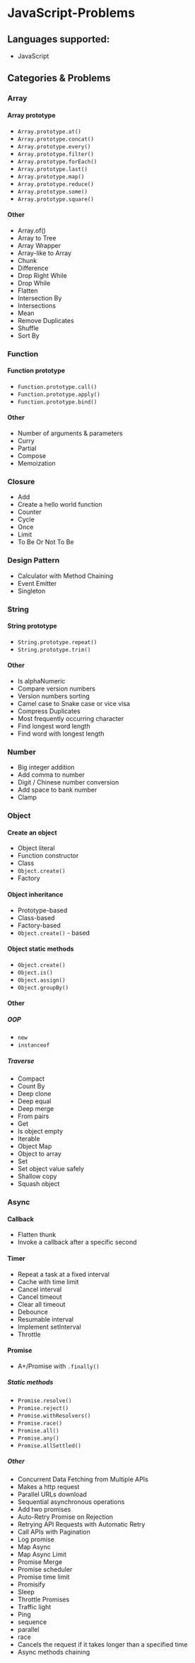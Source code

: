 # JavaScript-Problems

## Languages supported:
* JavaScript

## Categories & Problems

### Array
#### Array prototype 
  * `Array.prototype.at()`
  * `Array.prototype.concat()`
  * `Array.prototype.every()`
  * `Array.prototype.filter()`
  * `Array.prototype.forEach()`
  * `Array.prototype.last()`
  * `Array.prototype.map()`
  * `Array.prototype.reduce()`
  * `Array.prototype.some()`
  * `Array.prototype.square()`
#### Other
  * Array.of()
  * Array to Tree
  * Array Wrapper
  * Array-like to Array
  * Chunk
  * Difference
  * Drop Right While
  * Drop While
  * Flatten
  * Intersection By
  * Intersections
  * Mean
  * Remove Duplicates
  * Shuffle
  * Sort By


### Function
#### Function prototype
  * `Function.prototype.call()`
  * `Function.prototype.apply()`
  * `Function.prototype.bind()`
#### Other
  * Number of arguments & parameters
  * Curry
  * Partial
  * Compose
  * Memoization

### Closure
* Add
* Create a hello world function
* Counter
* Cycle
* Once
* Limit
* To Be Or Not To Be

### Design Pattern
* Calculator with Method Chaining
* Event Emitter
* Singleton

### String
#### String prototype
  * `String.prototype.repeat()`
  * `String.prototype.trim()`
#### Other
  * Is alphaNumeric
  * Compare version numbers
  * Version numbers sorting
  * Camel case to Snake case or vice visa
  * Compress Duplicates
  * Most frequently occurring character
  * Find longest word length
  * Find word with longest length

### Number
* Big integer addition
* Add comma to number
* Digit / Chinese number conversion
* Add space to bank number
* Clamp

### Object
#### Create an object
  * Object literal
  * Function constructor
  * Class
  * `Object.create()`
  * Factory
#### Object inheritance
  * Prototype-based
  * Class-based
  * Factory-based
  * `Object.create()` - based
#### Object static methods
  * `Object.create()`
  * `Object.is()`
  * `Object.assign()`
  * `Object.groupBy()`
#### Other
##### OOP
  * `new`
  * `instanceof`
##### Traverse
  * Compact
  * Count By
  * Deep clone
  * Deep equal
  * Deep merge
  * From pairs
  * Get
  * Is object empty
  * Iterable
  * Object Map
  * Object to array
  * Set
  * Set object value safely
  * Shallow copy
  * Squash object

### Async
#### Callback
  * Flatten thunk
  * Invoke a callback after a specific second
#### Timer
  * Repeat a task at a fixed interval
  * Cache with time limit
  * Cancel interval
  * Cancel timeout
  * Clear all timeout
  * Debounce
  * Resumable interval
  * Implement setInterval
  * Throttle
#### Promise
  * A+/Promise with `.finally()`
##### Static methods
  * `Promise.resolve()`
  * `Promise.reject()`
  * `Promise.withResolvers()`
  * `Promise.race()`
  * `Promise.all()`
  * `Promise.any()`
  * `Promise.allSettled()`
##### Other
  * Concurrent Data Fetching from Multiple APIs
  * Makes a http request
  * Parallel URLs download
  * Sequential asynchronous operations
  * Add two promises
  * Auto-Retry Promise on Rejection
  * Retrying API Requests with Automatic Retry
  * Call APIs with Pagination
  * Log promise
  * Map Async
  * Map Async Limit
  * Promise Merge
  * Promise scheduler
  * Promise time limit
  * Promisify
  * Sleep
  * Throttle Promises
  * Traffic light
  * Ping
  * sequence
  * parallel
  * race
  * Cancels the request if it takes longer than a specified time
  * Async methods chaining